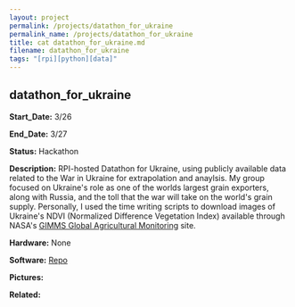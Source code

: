 ```yaml
---
layout: project
permalink: /projects/datathon_for_ukraine
permalink_name: /projects/datathon_for_ukraine
title: cat datathon_for_ukraine.md
filename: datathon_for_ukraine
tags: "[rpi][python][data]"
---
```

## datathon_for_ukraine

**Start_Date:** 3/26

**End_Date:** 3/27

**Status:** Hackathon

**Description:** RPI-hosted Datathon for Ukraine, using publicly available data related to the War in Ukraine for extrapolation and anaylsis. My group focused on Ukraine's role as one of the worlds largest grain exporters, along with Russia, and the toll that the war will take on the world's grain supply. Personally, I used the time writing scripts to download images of Ukraine's NDVI (Normalized Difference Vegetation Index) available through NASA's [GIMMS Global Agricultural Monitoring](https://glam1.gsfc.nasa.gov/) site.

**Hardware:** None

**Software:** [Repo](https://github.com/ITWS-Hackathon/Grain_production_Ukraine)

**Pictures:**

**Related:**
